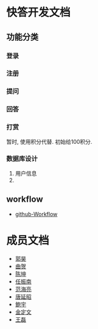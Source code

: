# 快答开发文档


## 功能分类


### 登录


### 注册


### 提问


### 回答

### 打赏
暂时, 使用积分代替. 初始给100积分.


### 数据库设计

1. 用户信息
2. 




## workflow

* [github-Workflow](./workflow.md)





# 成员文档

* [郭昊](./01.guohao/index.md)
* [曲贺](./02.quhe/index.md)
* [陈坤](./03.chenkun/index.md)
* [任振南](./04.renzhennan/index.md)
* [范海亮](./05.fanhailiang/index.md)
* [唐延昭](./06.tangyanzhao/index.md)
* [鲍宇](./07.baoyu/index.md)
* [金定文](./08.jindingwen/index.md)
* [王磊](./09.Richard.Wang/index.md)

